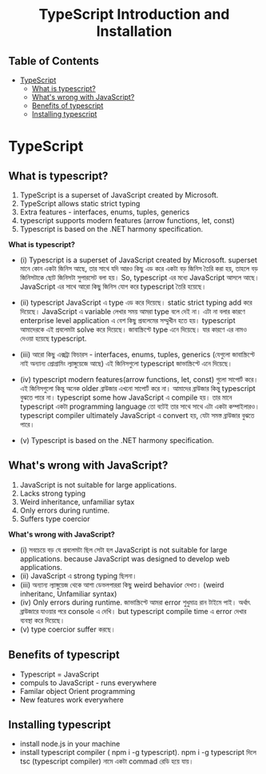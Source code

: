 <br />
 <p align="center">
    <h1 align="center"> TypeScript Introduction and Installation</h1>
</p>

<!-- TABLE OF CONTENTS -->

## Table of Contents

- [TypeScript](#typescript)
  - [What is typescript?](#what-is-typescript)
  - [What's wrong with JavaScript?](#whats-wrong-with-javascript)
  - [Benefits of typescript](#benefits-of-typescript)
  - [Installing typescript](#installing-typescript)

# TypeScript

## What is typescript?

1. TypeScript is a superset of JavaScript created by Microsoft.
2. TypeScript allows static strict typing
3. Extra features - interfaces, enums, tuples, generics
4. typescript supports modern features (arrow functions, let, const)
5. Typescript is based on the .NET harmony specification.

**What is typescript?**

- (i) Typescript is a superset of JavaScript created by Microsoft.
  superset মানে কোন একটা জিনিস আছে, তার সাথে যদি আরও কিছু এড করে একটা বড় জিনিস তৈরি করা হয়, তাহলে বড় জিনিসটাকে ছোট জিনিসটা সুপারসেট বলা হয়। So, typescript এর মধ্যে JavaScript আসলে আছে। JavaScript এর সাথে আরো কিছু জিনিস যোগ করে typescript তৈরি হয়েছে।

- (ii) typescript JavaScript এ type এড করে দিয়েছে। static strict typing add করে দিয়েছে। JavaScript এ variable লেখার সময় আমরা type বলে দেই না। এটা না বলার কারণে enterprise level application এ বেশ কিছু প্রবলেমের সম্মুখীন হতে হয়। typescript আমাদেরকে এই প্রবলেমটা solve করে দিয়েছে। জাবাস্ক্রিপ্টে type এনে দিয়েছে। যার কারণে এর নামও দেওয়া হয়েছে typescript.

- (iii) আরো কিছু এক্সট্রা ফিচারস - interfaces, enums, tuples, generics (যেগুলো জাবাস্ক্রিপ্টে নাই অন্যান্য প্রোগ্রামিং ল্যাঙ্গুয়েজে আছে) এই জিনিসগুলো typescript জাভাস্ক্রিপ্টে এনে দিয়েছে।

- (iv) typescript modern features(arrow functions, let, const) গুলো সাপোর্ট করে। এই জিনিসগুলো কিন্তু অনেক older ব্রাউজার এখনো সাপোর্ট করে না।
  আমাদের ব্রাউজার কিন্তু typescript বুঝতে পারে না। typescript some how JavaScript এ compile হয়। তার মানে typescript একটা programming language তো বটেই তার সাথে সাথে এটা একটা কম্পাইলারও। typescript compiler ultimately JavaScript এ convert হয়, যেটা সমস্ত ব্রাউজার বুঝতে পারে।

- (v) Typescript is based on the .NET harmony specification.

## What's wrong with JavaScript?

1. JavaScript is not suitable for large applications.
2. Lacks strong typing
3. Weird inheritance, unfamiliar sytax
4. Only errors during runtime.
5. Suffers type coercior

**What's wrong with JavaScript?**

- (i) সবচেয়ে বড় যে প্রবলেমটা ছিল সেটা হল JavaScript is not suitable for large applications. because JavaScript was designed to develop web applications.
- (ii) JavaScript এ strong typing ছিলনা।
- (iii) অন্যান্য ল্যাঙ্গুয়েজ থেকে আশা ডেভলপাররা কিছু weird behavior দেখত। (weird inheritanc, Unfamiliar syntax)
- (iv) Only errors during runtime. জাভাস্ক্রিপ্টে আমরা error শুধুমাত্র রান টাইমে পাই। অর্থাৎ ব্রাউজারে যাওয়ার পরে console এ দেখি। but typescript compile time এ error দেখার ব্যবস্থা করে দিয়েছে।
- (v) type coercior suffer করছে।

## Benefits of typescript

- Typescript = JavaScript
- compuls to JavaScript - runs everywhere
- Familar object Orient programming
- New features work everywhere

## Installing typescript

- install node.js in your machine
- install typescript compiler ( npm i -g typescript). npm i -g typescript দিলে tsc (typescript compiler) নামে একটা commad রেডি হয়ে যায়।
